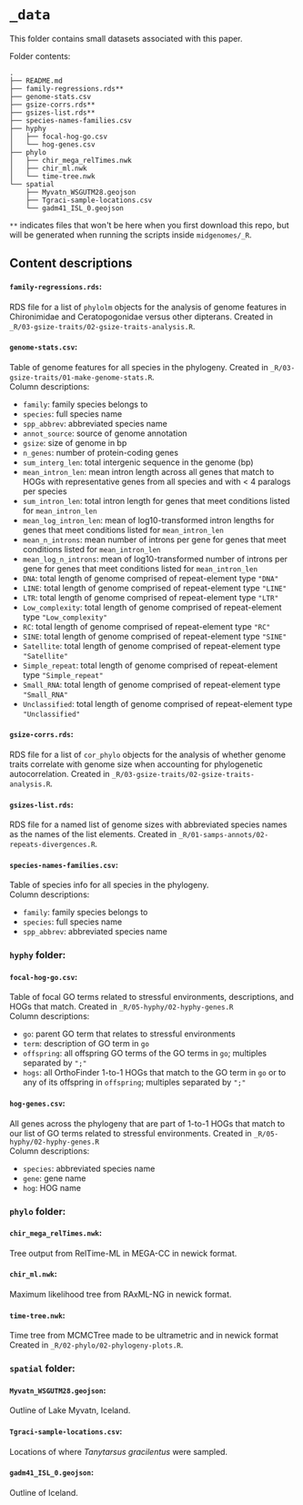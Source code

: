 
# `_data`

This folder contains small datasets associated with this paper.


Folder contents:

```
.
├── README.md
├── family-regressions.rds**
├── genome-stats.csv
├── gsize-corrs.rds**
├── gsizes-list.rds**
├── species-names-families.csv
├── hyphy
│   ├── focal-hog-go.csv
│   └── hog-genes.csv
├── phylo
│   ├── chir_mega_relTimes.nwk
│   ├── chir_ml.nwk
│   └── time-tree.nwk
└── spatial
    ├── Myvatn_WSGUTM28.geojson
    ├── Tgraci-sample-locations.csv
    └── gadm41_ISL_0.geojson
```

`**` indicates files that won't be here when you first download this repo,
but will be generated when running the scripts inside `midgenomes/_R`.


## Content descriptions

#### `family-regressions.rds`:
RDS file for a list of `phylolm` objects for the 
analysis of genome features in Chironimidae and Ceratopogonidae versus 
other dipterans.
Created in `_R/03-gsize-traits/02-gsize-traits-analysis.R`.

#### `genome-stats.csv`: 
Table of genome features for all species in the phylogeny.
Created in `_R/03-gsize-traits/01-make-genome-stats.R`.<br>
Column descriptions:

- `family`: family species belongs to
- `species`: full species name
- `spp_abbrev`: abbreviated species name
- `annot_source`: source of genome annotation
- `gsize`: size of genome in bp
- `n_genes`: number of protein-coding genes
- `sum_interg_len`: total intergenic sequence in the genome (bp)
- `mean_intron_len`: mean intron length across all genes that match to HOGs 
  with representative genes from all species and with < 4 paralogs per species
- `sum_intron_len`: total intron length for genes that meet conditions listed
  for `mean_intron_len`
- `mean_log_intron_len`: mean of log10-transformed intron lengths for genes
  that meet conditions listed for `mean_intron_len`
- `mean_n_introns`: mean number of introns per gene for genes
  that meet conditions listed for `mean_intron_len`
- `mean_log_n_introns`: mean of log10-transformed number of introns per gene
  for genes that meet conditions listed for `mean_intron_len`
- `DNA`: total length of genome comprised of repeat-element type `"DNA"`
- `LINE`: total length of genome comprised of repeat-element type `"LINE"`
- `LTR`: total length of genome comprised of repeat-element type `"LTR"`
- `Low_complexity`: total length of genome comprised of repeat-element type `"Low_complexity"`
- `RC`: total length of genome comprised of repeat-element type `"RC"`
- `SINE`: total length of genome comprised of repeat-element type `"SINE"`
- `Satellite`: total length of genome comprised of repeat-element type `"Satellite"`
- `Simple_repeat`: total length of genome comprised of repeat-element type `"Simple_repeat"`
- `Small_RNA`: total length of genome comprised of repeat-element type `"Small_RNA"`
- `Unclassified`: total length of genome comprised of repeat-element type `"Unclassified"`


#### `gsize-corrs.rds`:
RDS file for a list of `cor_phylo` objects for the analysis
of whether genome traits correlate with genome size when accounting
for phylogenetic autocorrelation.
Created in `_R/03-gsize-traits/02-gsize-traits-analysis.R`.


#### `gsizes-list.rds`:
RDS file for a named list of genome sizes with abbreviated 
species names as the names of the list elements.
Created in `_R/01-samps-annots/02-repeats-divergences.R`.

#### `species-names-families.csv`: 
Table of species info for all species in the phylogeny.<br>
Column descriptions:

- `family`: family species belongs to
- `species`: full species name
- `spp_abbrev`: abbreviated species name



### `hyphy` folder:

#### `focal-hog-go.csv`:
Table of focal GO terms related to stressful environments, descriptions, and
HOGs that match.
Created in `_R/05-hyphy/02-hyphy-genes.R`<br>
Column descriptions:

- `go`: parent GO term that relates to stressful environments
- `term`: description of GO term in `go`
- `offspring`: all offspring GO terms of the GO terms in `go`; 
  multiples separated by `";"`
- `hogs`: all OrthoFinder 1-to-1 HOGs that match to the GO term in `go` or 
  to any of its offspring in `offspring`; multiples separated by `";"`

#### `hog-genes.csv`:
All genes across the phylogeny that are part of 1-to-1 HOGs that match to our
list of GO terms related to stressful environments.
Created in `_R/05-hyphy/02-hyphy-genes.R`<br>
Column descriptions:

- `species`: abbreviated species name
- `gene`: gene name
- `hog`: HOG name



### `phylo` folder:

#### `chir_mega_relTimes.nwk`:
Tree output from RelTime-ML in MEGA-CC in newick format.

#### `chir_ml.nwk`:
Maximum likelihood tree from RAxML-NG in newick format.

#### `time-tree.nwk`:
Time tree from MCMCTree made to be ultrametric and in newick format
Created in `_R/02-phylo/02-phylogeny-plots.R`.


### `spatial` folder:

#### `Myvatn_WSGUTM28.geojson`:
Outline of Lake Myvatn, Iceland.

#### `Tgraci-sample-locations.csv`:
Locations of where *Tanytarsus gracilentus* were sampled.

#### `gadm41_ISL_0.geojson`:
Outline of Iceland.
